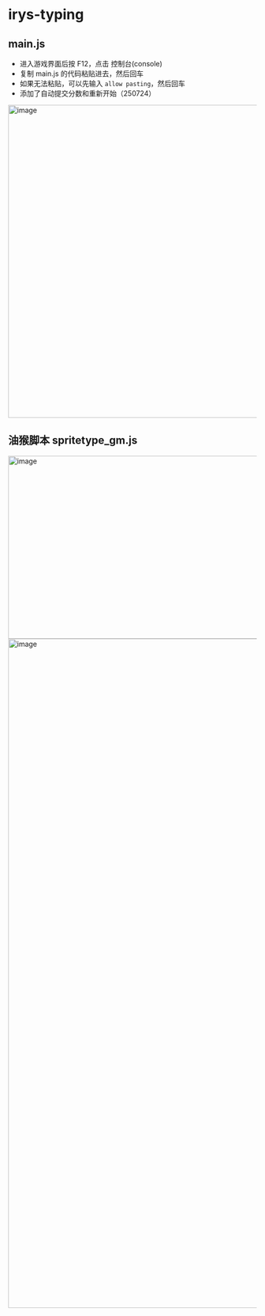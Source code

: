 # irys-typing
## main.js
+ 进入游戏界面后按 F12，点击 控制台(console)
+ 复制 main.js 的代码粘贴进去，然后回车
+ 如果无法粘贴，可以先输入 `allow pasting`，然后回车
+ 添加了自动提交分数和重新开始（250724）
<img width="1052" height="633" alt="image" src="https://github.com/user-attachments/assets/c5dc0baf-f1dc-4ee8-8b15-ee3dcf0d21ca" />

## 油猴脚本 spritetype_gm.js
<img width="3014" height="370" alt="image" src="https://github.com/user-attachments/assets/70498dc7-c504-440c-8465-7221edba6000" />
<img width="1884" height="1354" alt="image" src="https://github.com/user-attachments/assets/8630a2a1-b82e-4928-b406-f092675a350b" />
